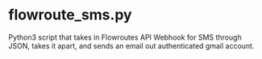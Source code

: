 # flowroute_sms.py

Python3 script that takes in Flowroutes API Webhook for SMS through JSON, takes it apart, and sends an email out authenticated gmail account.

